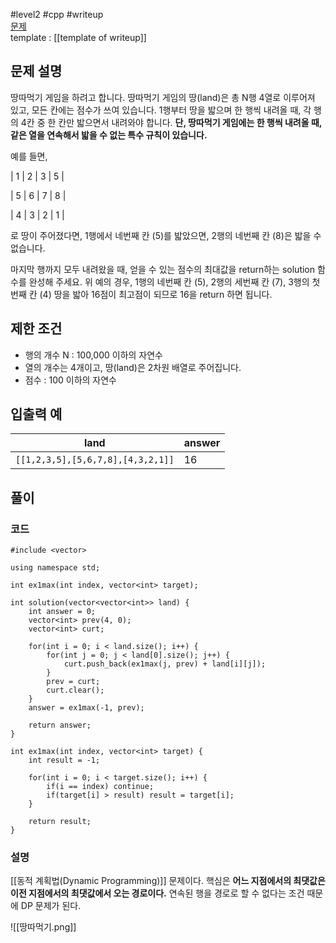 
#level2 #cpp #writeup  
[문제](https://school.programmers.co.kr/learn/courses/30/lessons/12913)  
template : [[template of writeup]]  

## 문제 설명  

땅따먹기 게임을 하려고 합니다. 땅따먹기 게임의 땅(land)은 총 N행 4열로 이루어져 있고, 모든 칸에는 점수가 쓰여 있습니다. 1행부터 땅을 밟으며 한 행씩 내려올 때, 각 행의 4칸 중 한 칸만 밟으면서 내려와야 합니다. **단, 땅따먹기 게임에는 한 행씩 내려올 때, 같은 열을 연속해서 밟을 수 없는 특수 규칙이 있습니다.**  

예를 들면,  

| 1 | 2 | 3 | 5 |  

| 5 | 6 | 7 | 8 |  

| 4 | 3 | 2 | 1 |  

로 땅이 주어졌다면, 1행에서 네번째 칸 (5)를 밟았으면, 2행의 네번째 칸 (8)은 밟을 수 없습니다.  

마지막 행까지 모두 내려왔을 때, 얻을 수 있는 점수의 최대값을 return하는 solution 함수를 완성해 주세요. 위 예의 경우, 1행의 네번째 칸 (5), 2행의 세번째 칸 (7), 3행의 첫번째 칸 (4) 땅을 밟아 16점이 최고점이 되므로 16을 return 하면 됩니다.  

## 제한 조건  

- 행의 개수 N : 100,000 이하의 자연수  
- 열의 개수는 4개이고, 땅(land)은 2차원 배열로 주어집니다.  
- 점수 : 100 이하의 자연수  

## 입출력 예  

| land                              | answer |  
| --------------------------------- | ------ |  
| `[[1,2,3,5],[5,6,7,8],[4,3,2,1]]` | 16     |  

## 풀이  

### 코드  

```  
#include <vector>  

using namespace std;  

int ex1max(int index, vector<int> target);  

int solution(vector<vector<int>> land) {  
    int answer = 0;  
    vector<int> prev(4, 0);  
    vector<int> curt;  
    
    for(int i = 0; i < land.size(); i++) {  
        for(int j = 0; j < land[0].size(); j++) {  
            curt.push_back(ex1max(j, prev) + land[i][j]);  
        }  
        prev = curt;  
        curt.clear();  
    }  
    answer = ex1max(-1, prev);  

    return answer;  
}  

int ex1max(int index, vector<int> target) {  
    int result = -1;  
    
    for(int i = 0; i < target.size(); i++) {  
        if(i == index) continue;  
        if(target[i] > result) result = target[i];  
    }  
    
    return result;  
}  
```  

### 설명  

[[동적 계획법(Dynamic Programming)]] 문제이다. 핵심은 **어느 지점에서의 최댓값은 이전 지점에서의 최댓값에서 오는 경로이다.** 연속된 행을 경로로 할 수 없다는 조건 때문에 DP 문제가 된다.  

![[땅따먹기.png]]  
